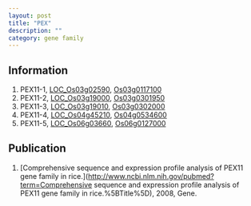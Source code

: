```yaml
---
layout: post
title: "PEX"
description: ""
category: gene family
---
```


## Information
1. PEX11-1, [LOC_Os03g02590](http://rice.plantbiology.msu.edu/cgi-bin/ORF_infopage.cgi?orf=LOC_Os03g02590), [Os03g0117100](http://rapdb.dna.affrc.go.jp/viewer/gbrowse_details/irgsp1?name=Os03g0117100)
2. PEX11-2, [LOC_Os03g19000](http://rice.plantbiology.msu.edu/cgi-bin/ORF_infopage.cgi?orf=LOC_Os03g19000), [Os03g0301950](http://rapdb.dna.affrc.go.jp/viewer/gbrowse_details/irgsp1?name=Os03g0301950)
3. PEX11-3, [LOC_Os03g19010](http://rice.plantbiology.msu.edu/cgi-bin/ORF_infopage.cgi?orf=LOC_Os03g19010), [Os03g0302000](http://rapdb.dna.affrc.go.jp/viewer/gbrowse_details/irgsp1?name=Os03g0302000)
4. PEX11-4, [LOC_Os04g45210](http://rice.plantbiology.msu.edu/cgi-bin/ORF_infopage.cgi?orf=LOC_Os04g45210), [Os04g0534600](http://rapdb.dna.affrc.go.jp/viewer/gbrowse_details/irgsp1?name=Os04g0534600)
5. PEX11-5, [LOC_Os06g03660](http://rice.plantbiology.msu.edu/cgi-bin/ORF_infopage.cgi?orf=LOC_Os06g03660), [Os06g0127000](http://rapdb.dna.affrc.go.jp/viewer/gbrowse_details/irgsp1?name=Os06g0127000)

## Publication
1. [Comprehensive sequence and expression profile analysis of PEX11 gene family in rice.](http://www.ncbi.nlm.nih.gov/pubmed?term=Comprehensive sequence and expression profile analysis of PEX11 gene family in rice.%5BTitle%5D), 2008, Gene.


